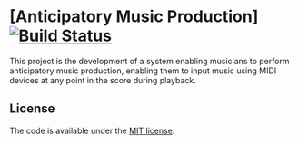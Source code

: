 # [Anticipatory Music Production] [![Build Status](https://travis-ci.org/angathorion/AnticipatoryMusicProduction.svg?branch=master)](https://travis-ci.org/angathorion/AnticipatoryMusicProduction)

This project is the development of a system enabling musicians
to perform anticipatory music production, enabling them to input
music using MIDI devices at any point in the score during playback.

## License

The code is available under the [MIT license](LICENSE.txt).

